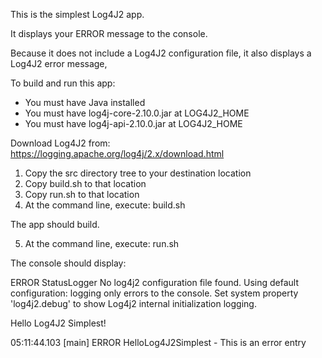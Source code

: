 This is the simplest Log4J2 app.

It displays your ERROR message to the console.

Because it does not include a Log4J2 configuration file, it also displays a Log4J2 error message,

To build and run this app:

- You must have Java installed
- You must have log4j-core-2.10.0.jar at LOG4J2_HOME
- You must have log4j-api-2.10.0.jar  at LOG4J2_HOME

Download Log4J2 from: https://logging.apache.org/log4j/2.x/download.html

1. Copy the src directory tree to your destination location
2. Copy build.sh to that location
3. Copy run.sh to that location
4. At the command line, execute: build.sh

The app should build.

5. At the command line, execute: run.sh

The console should display:

ERROR StatusLogger No log4j2 configuration file found. Using default configuration: logging only errors to the console. Set system property 'log4j2.debug' to show Log4j2 internal initialization logging.

Hello Log4J2 Simplest!

05:11:44.103 [main] ERROR HelloLog4J2Simplest - This is an error entry

